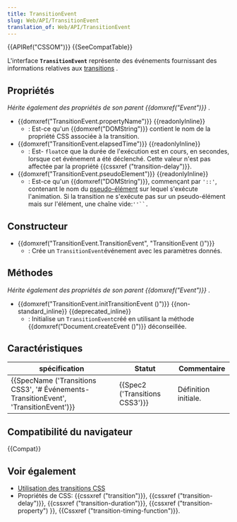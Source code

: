 ```yaml
---
title: TransitionEvent
slug: Web/API/TransitionEvent
translation_of: Web/API/TransitionEvent
---
```

{{APIRef("CSSOM")}} {{SeeCompatTable}}

L'interface **`TransitionEvent`** représente des événements fournissant des informations relatives aux [transitions](/fr/docs/Web/Guide/CSS/Using_CSS_transitions) .

## Propriétés

_Hérite également des propriétés de son parent {{domxref("Event")}}_ .

- {{domxref("TransitionEvent.propertyName")}} {{readonlyInline}}
  - : Est-ce qu'un {{domxref("DOMString")}} contient le nom de la propriété CSS associée à la transition.
- {{domxref("TransitionEvent.elapsedTime")}} {{readonlyInline}}
  - : Est- `float`ce que la durée de l'exécution est en cours, en secondes, lorsque cet événement a été déclenché. Cette valeur n'est pas affectée par la propriété {{cssxref ("transition-delay")}}.
- {{domxref("TransitionEvent.pseudoElement")}} {{readonlyInline}}
  - : Est-ce qu'un {{domxref("DOMString")}}, commençant par `'::'`, contenant le nom du [pseudo-élément](/fr/docs/Web/CSS/Pseudo-elements) sur lequel s'exécute l'animation. Si la transition ne s'exécute pas sur un pseudo-élément mais sur l'élément, une chaîne vide:` ''``. `

## Constructeur

- {{domxref("TransitionEvent.TransitionEvent", "TransitionEvent ()")}}
  - : Crée un `TransitionEvent`événement avec les paramètres donnés.

## Méthodes

_Hérite également des propriétés de son parent {{domxref("Event")}}_ .

- {{domxref("TransitionEvent.initTransitionEvent ()")}} {{non-standard_inline}} {{deprecated_inline}}
  - : Initialise un `TransitionEvent`créé en utilisant la méthode {{domxref("Document.createEvent ()")}} déconseillée.

## Caractéristiques

| spécification                                                                                                        | Statut                                   | Commentaire          |
| -------------------------------------------------------------------------------------------------------------------- | ---------------------------------------- | -------------------- |
| {{SpecName ('Transitions CSS3', '# Événements-TransitionEvent', 'TransitionEvent')}} | {{Spec2 ('Transitions CSS3')}} | Définition initiale. |

## Compatibilité du navigateur

{{Compat}}

## Voir également

- [Utilisation des transitions CSS](/fr/docs/Web/Guide/CSS/Using_CSS_transitions)
- Propriétés de CSS: {{cssxref ("transition")}}, {{cssxref ("transition-delay")}}, {{cssxref ("transition-duration")}}, {{cssxref ("transition-property") }}, {{Cssxref ("transition-timing-function")}}.
